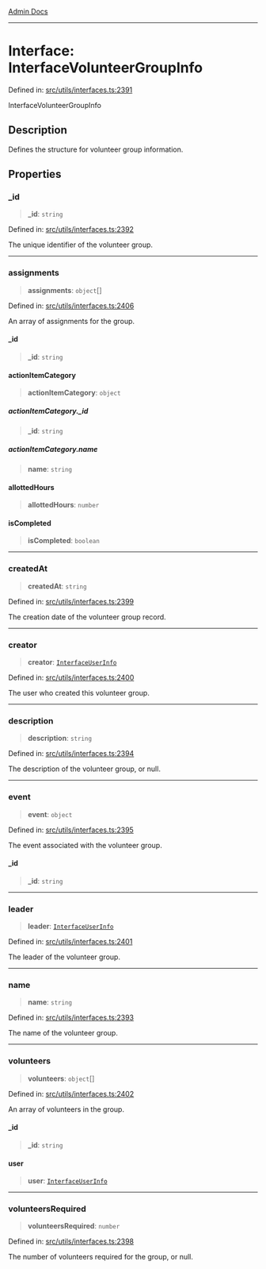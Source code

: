 [Admin Docs](/)

***

# Interface: InterfaceVolunteerGroupInfo

Defined in: [src/utils/interfaces.ts:2391](https://github.com/PalisadoesFoundation/talawa-admin/blob/main/src/utils/interfaces.ts#L2391)

InterfaceVolunteerGroupInfo

## Description

Defines the structure for volunteer group information.

## Properties

### \_id

> **\_id**: `string`

Defined in: [src/utils/interfaces.ts:2392](https://github.com/PalisadoesFoundation/talawa-admin/blob/main/src/utils/interfaces.ts#L2392)

The unique identifier of the volunteer group.

***

### assignments

> **assignments**: `object`[]

Defined in: [src/utils/interfaces.ts:2406](https://github.com/PalisadoesFoundation/talawa-admin/blob/main/src/utils/interfaces.ts#L2406)

An array of assignments for the group.

#### \_id

> **\_id**: `string`

#### actionItemCategory

> **actionItemCategory**: `object`

##### actionItemCategory.\_id

> **\_id**: `string`

##### actionItemCategory.name

> **name**: `string`

#### allottedHours

> **allottedHours**: `number`

#### isCompleted

> **isCompleted**: `boolean`

***

### createdAt

> **createdAt**: `string`

Defined in: [src/utils/interfaces.ts:2399](https://github.com/PalisadoesFoundation/talawa-admin/blob/main/src/utils/interfaces.ts#L2399)

The creation date of the volunteer group record.

***

### creator

> **creator**: [`InterfaceUserInfo`](InterfaceUserInfo.md)

Defined in: [src/utils/interfaces.ts:2400](https://github.com/PalisadoesFoundation/talawa-admin/blob/main/src/utils/interfaces.ts#L2400)

The user who created this volunteer group.

***

### description

> **description**: `string`

Defined in: [src/utils/interfaces.ts:2394](https://github.com/PalisadoesFoundation/talawa-admin/blob/main/src/utils/interfaces.ts#L2394)

The description of the volunteer group, or null.

***

### event

> **event**: `object`

Defined in: [src/utils/interfaces.ts:2395](https://github.com/PalisadoesFoundation/talawa-admin/blob/main/src/utils/interfaces.ts#L2395)

The event associated with the volunteer group.

#### \_id

> **\_id**: `string`

***

### leader

> **leader**: [`InterfaceUserInfo`](InterfaceUserInfo.md)

Defined in: [src/utils/interfaces.ts:2401](https://github.com/PalisadoesFoundation/talawa-admin/blob/main/src/utils/interfaces.ts#L2401)

The leader of the volunteer group.

***

### name

> **name**: `string`

Defined in: [src/utils/interfaces.ts:2393](https://github.com/PalisadoesFoundation/talawa-admin/blob/main/src/utils/interfaces.ts#L2393)

The name of the volunteer group.

***

### volunteers

> **volunteers**: `object`[]

Defined in: [src/utils/interfaces.ts:2402](https://github.com/PalisadoesFoundation/talawa-admin/blob/main/src/utils/interfaces.ts#L2402)

An array of volunteers in the group.

#### \_id

> **\_id**: `string`

#### user

> **user**: [`InterfaceUserInfo`](InterfaceUserInfo.md)

***

### volunteersRequired

> **volunteersRequired**: `number`

Defined in: [src/utils/interfaces.ts:2398](https://github.com/PalisadoesFoundation/talawa-admin/blob/main/src/utils/interfaces.ts#L2398)

The number of volunteers required for the group, or null.

